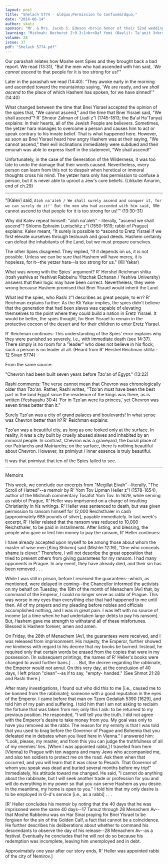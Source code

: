 ```yaml
---
layout: post
title: "Shelach 5774 - &ldquo;Permission to Confuse&rdquo;"
date: "2014-06-14"
author: skatz
sponsor: "Mr. & Mrs. Jacob S. Edeson <br>in honor of their 52nd wedding anniversary <br>and the bar mitzvah anniversary <br>of their grandson Dovid Stern"
learning: "Mishnah: Bechorot 2:9-3:1<br>Daf Yomi (Bavli): Ta'anit 3<br>Halachah: Mishnah Berurah 396:2-397:2"
volume: 28
issue: 37
pdf: "Shelach 5774.pdf"
---
```


Our parashah relates how Moshe sent Spies and they brought back a bad report. We read (13:31), "But the men who had ascended with him said, *`We cannot ascend* to that people for it is too strong for us!'"

Later in the parashah we read (14:40): "They awoke early in the morning and ascended toward the mountaintop saying, `We are ready, and *we shall ascend* to the place of which Hashem has spoken, for we have sinned!'" (14:40)

What changed between the time that Bnei Yisrael accepted the opinion of the spies that, "We cannot ascend," and the time that Bnei Yisrael said, "We shall ascend"? R' Shneur Zalman of Liadi z"l (1745-1813; the Ba'al Ha'Tanya) explains: In their hearts, all of the Jewish People are believers. Sometimes, the yetzer hara manages to overcome a person and causes him to act or speak contrary to his innate belief. That is what happened here. However, as soon as Bnei Yisrael heard how angry Hashem was at their saying, "We cannot ascend," their evil inclinations immediately were subdued and their emunah was able to express itself in the statement, "We shall ascend!"

Unfortunately, in the case of the Generation of the Wilderness, it was too late to undo the damage that their words caused. Nevertheless, every person can learn from this not to despair when heretical or immoral thoughts cross his mind. The yetzer hara only has permission to confuse a person, but it is never able to uproot a Jew's core beliefs. (Likkutei Amarim, end of ch.29)

********

"\[Kalev\] said, `Aloh na'aleh / We shall surely ascend and conquer it, for we can surely do it!' But the men who had ascended with him said, `We cannot ascend to that people for it is too strong for us!'" (13:30-31)

Why did Kalev repeat himself: "aloh na'aleh" - literally, "ascend we shall ascend"? Shlomo Ephraim Luntschitz z"l (1550-1619; rabbi of Prague) explains: Kalev meant, "It surely is possible to *ascend to Eretz Yisrael if we first elevate ourselves through teshuvah and good deeds. Hashem certainly can defeat the inhabitants of the Land, but we must prepare ourselves.

The other Spies disagreed. They replied, "If it depends on us, it is not possible. Unless we can be sure that Hashem will have mercy, it is hopeless, for it--the yetzer hara--is too strong for us." (Kli Yakar)

 What was wrong with the Spies' argument? R' Hershel Reichman shlita (rosh yeshiva at Yeshivat Rabbeinu Yitzchak Elchanan / Yeshiva University) answers that their logic may have been correct. Nevertheless, they were wrong because Hashem promised that Bnei Yisrael would inherit the Land.

What led the spies, who Rashi z"l describes as great people, to err? R' Reichman explains further: As the Kli Yakar implies, the spies didn't believe that the generation that had been slaves was capable of elevating themselves to the point where they could build a nation in Eretz Yisrael. It would be better, the spies thought, for Bnei Yisrael to remain in the protective cocoon of the desert and for their children to enter Eretz Yisrael.

R' Reichman continues: This understanding of the Spies' error explains why they were punished so severely, i.e., with immediate death (see 14:37). There simply is no room for a "leader" who does not believe in his flock; such a person is no leader at all. (Heard from R' Hershel Reichman shlita - 12 Sivan 5774)

 From the same source:

"Chevron had been built seven years before Tzo'an of Egypt." (13:22)

Rashi comments: The verse cannot mean that Chevron was chronologically older than Tzo'an. Rather, Rashi writes, "Tzo'an must have been the best part in the land Egypt since the residence of the kings was there, as is written (Yeshayahu 30:4) `For in Tzo'an were its princes,' yet Chevron was seven times better than it."

Surely Tzo'an was a city of grand palaces and boulevards! In what sense was Chevron better than it? R' Reichman explains:

Tzo'an was a beautiful city, as long as one looked only at the surface. In reality, it was a city built by cruelly abused slaves and inhabited by an immoral people. In contrast, Chevron was a graveyard, the burial place of our Patriarchs and Matriarchs; on the surface, there is nothing beautiful about Chevron. However, its pnimiyut / inner essence is truly beautiful.

It was that pnimiyut that ten of the Spies failed to see.

********

Memoirs

This week, we conclude our excerpts from "Megillat Eivah"--literally, "The Scroll of Hatred"--a memoir by R' Yom Tov Lipman Heller z"l (1578-1654), author of the Mishnah commentary Tosafot Yom Tov. In 1629, while serving as rabbi of Prague, R' Heller was imprisoned on a charge of insulting Christianity in his writings. R' Heller was sentenced to death, but was given permission to ransom himself for 12,000 Reichsthaler in cash \[approximately 685 pounds of silver\], payable immediately. In last week's excerpt, R' Heller related that the ransom was reduced to 10,000 Reichsthaler, to be paid in installments. After listing, and blessing, the people who gave or lent him money to pay the ransom, R' Heller continues:

I have already accepted upon myself to be among those about whom the master of wise men \[King Shlomo\] said (Mishlei 12:16), "One who conceals shame is clever." Therefore, I will not describe the great opposition that tried to prevent others from giving guarantees for my ransom. I had many opponents in Prague. In any event, they have already died, and their sin has been removed . . .

While I was still in prison, before I received the guarantees--which, as mentioned, were delayed in coming--the Chancellor informed the activists on my behalf on Tuesday, the 18th of the month of Menachem \[Av\] that, by command of the Emperor, I could no longer serve as rabbi of Prague. This was worse in my eyes than everything else that had happened to me until then. All of my prayers and my pleading before nobles and officials accomplished nothing, and I was in great pain. I was left with no source of income \[at a time when he had undertaken large debts to pay his ransom\]. But, Hashem gave me strength to withstand all of these misfortunes. Blessed is Hashem forever, amen and amen.

On Friday, the 28th of Menachem \[Av\], the guarantees were received, and I was released from imprisonment. His majesty, the Emperor, further showed me kindness with regard to his decree that my books be burned. Instead, he required only that certain words be erased from the copies that were in my possession. \[In subsequent printings, the names of R' Heller's books were changed to avoid further bans.\] . . . But, the decree regarding the rabbinate, the Emperor would not annul. On this very day, at the conclusion of 40 days, I left prison "clean"--as if to say, "empty- handed." \[See Shmot 21:28 and Rashi there.\]

After many investigations, I found out who did this to me \[i.e., caused me to be banned from the rabbinate\]; someone with a good reputation in the eyes of the Emperor. I came before that man on Tzom Gedaliah 5390 \[1629\], and told him of my pain and suffering. I told him that I am not asking to reclaim the fortune that was taken from me; only this I ask: to be returned to my previous position. He responded, "I will tell you the truth. I did not agree with the Emperor's desire to take money from you. My goal was only to have you removed as the rabbi. The reason for my enmity is that I was told that you used to brag before the Governor of Prague and Bohemia that you defeated me in debates when you lived here in Vienna." I answered him: "Look, please, my master, and from this you can judge the truthfulness of all of my enemies' lies. \[When I was appointed rabbi,\] I traveled from here \[Vienna\] to Prague with ten wagons and many Jews who accompanied me, and also ten soldiers to protect me on the road. Ask them when that occurred, and you will learn that it was close to Pesach. That Governor of whom you speak was dead and buried several months before my trip!" Immediately, his attitude toward me changed. He said, "I cannot do anything about the rabbinate, but I will seek another trade or profession for you and will do everything in my power so that you can serve Hashem as you desire. In the meantime, my home is open to you." I told him that my only desire is to be employed in G-d's service \[i.e., as a rabbi\] . . .

\[R' Heller concludes his memoir by noting that the 40 days that he was imprisoned were the same 40 days--17 Tamuz through 28 Menachem Av--that Moshe Rabbeinu was on Har Sinai praying for Bnei Yisrael to be forgiven for the sin of the Golden Calf, a fact that cannot be a coincidence. He further describes his deliberations about whether to command his descendants to observe the day of his release--28 Menachem Av--as a festival. Eventually he concludes that he will not do so because his redemption was incomplete, leaving him unemployed and in debt.

Approximately one year after our story ends, R' Heller was appointed rabbi of the city of Nemirov.\]

